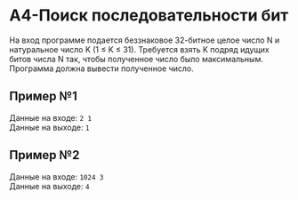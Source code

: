 # A4-Поиск последовательности бит

На вход программе подается беззнаковое 32-битное целое число N и натуральное число K (1 ≤ K ≤ 31). Требуется взять K подряд идущих битов числа N так, чтобы полученное число было максимальным. Программа должна вывести полученное число.

## Пример №1
Данные на входе:	`2 1`  
Данные на выходе:	`1` 

## Пример №2
Данные на входе:	`1024 3`  
Данные на выходе:	`4` 